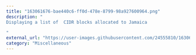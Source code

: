 ```yaml
---
title: "163061676-bae440c6-ff0d-478e-8799-98a927600964.png"
description: "
Displaying a list of  CIDR blocks allocated to Jamaica

"
external_url: "https://user-images.githubusercontent.com/24555810/163061676-bae440c6-ff0d-478e-8799-98a927600964.png"
category: "Miscellaneous"
---
```

